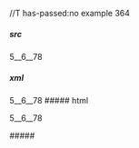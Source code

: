 //T has-passed:no
example 364
##### src
5__6__78
##### xml
<?xml version="1.0" encoding="UTF-8"?>
<!DOCTYPE document SYSTEM "CommonMark.dtd">
<document xmlns="http://commonmark.org/xml/1.0">
  <paragraph>
    <text>5__6__78</text>
  </paragraph>
</document>
##### html
<p>5__6__78</p>
#####
